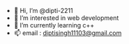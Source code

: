 - 👋 Hi, I’m @dipti-2211
- 👀 I’m interested in web development
- 🌱 I’m currently learning c++
- 📫 email : diptisingh11103@gmail.com


<!---
dipti-2211/dipti-2211 is a ✨ special ✨ repository because its `README.md` (this file) appears on your GitHub profile.
You can click the Preview link to take a look at your changes.
--->

